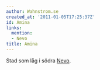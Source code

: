 ```yaml
---
author: Wahnstrom.se
created_at: '2011-01-05T17:25:37Z'
id: Amina
links:
  mention:
  - Nevo
title: Amina
---
```


Stad som låg i södra [Nevo].

  [Nevo]: Nevo